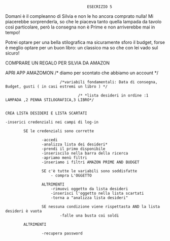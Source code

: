                                         ESECRIZIO 5

Domani è il compleanno di Silvia e non le ho ancora comprato nulla! Mi piacerebbe sorprenderla,
 so che le piaceva tanto quella lampada da tavolo così particolare, 
però la consegna non è Prime e non arriverebbe mai in tempo! 

Potrei optare per una bella stilografica ma sicuramente sforo il budget, 
forse è meglio optare per un buon libro: un classico ma so che con lei vado sul sicuro!



COMPRARE UN REGALO PER SILVIA DA AMAZON

APRI APP AMAZOMON               /* diamo per scontato che abbiamo un account */

                            /*variabili fondamentali: Data di consegna, Budget, gusti ( in casi estremi un libro ) */

                                    /* *lista desideri in ordine :1 LAMPADA ,2 PENNA STILOGRAFICA,3 LIBRO*/
    

    CREA LISTA DESIDERI E LISTA SCARTATI
    
    -inserici credenziali nei campi di log-in

            SE le credenziali sono corrette
                    
                    -accedi
                    -analizza lista dei desideri*
                    -prendi il primo disponibile
                    -inseriscilo nella barra della ricerca
                    -apriamo menù filtri
                    -inseriamo i filtri AMAZON PRIME AND BUDGET

                    SE c'è tutte le variabili sono soddisfatte 
                        - compra L'OGGETTO
                    
                    ALTRIMENTI
                        -rimuovi oggetto da lista desideri 
                        -inserisci l'oggetto nella lista scartati
                        -torna a "analizza lista desideri"
                    
                    SE nessuna condizione viene rispettasta AND la lista desideri è vuota
                            -falle una busta coi soldi
                    
            ALTRIMENTI

                    -recupera password


            